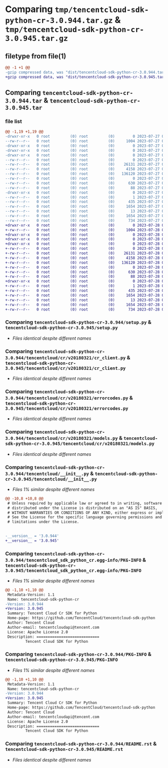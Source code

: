 # Comparing `tmp/tencentcloud-sdk-python-cr-3.0.944.tar.gz` & `tmp/tencentcloud-sdk-python-cr-3.0.945.tar.gz`

## filetype from file(1)

```diff
@@ -1 +1 @@
-gzip compressed data, was "dist/tencentcloud-sdk-python-cr-3.0.944.tar", last modified: Thu Jul 27 02:12:56 2023, max compression
+gzip compressed data, was "dist/tencentcloud-sdk-python-cr-3.0.945.tar", last modified: Fri Jul 28 00:25:25 2023, max compression
```

## Comparing `tencentcloud-sdk-python-cr-3.0.944.tar` & `tencentcloud-sdk-python-cr-3.0.945.tar`

### file list

```diff
@@ -1,19 +1,19 @@
-drwxr-xr-x   0 root         (0) root         (0)        0 2023-07-27 02:12:56.000000 tencentcloud-sdk-python-cr-3.0.944/
--rw-r--r--   0 root         (0) root         (0)     1004 2023-07-27 02:12:56.000000 tencentcloud-sdk-python-cr-3.0.944/setup.py
-drwxr-xr-x   0 root         (0) root         (0)        0 2023-07-27 02:12:56.000000 tencentcloud-sdk-python-cr-3.0.944/tencentcloud/
-drwxr-xr-x   0 root         (0) root         (0)        0 2023-07-27 02:12:56.000000 tencentcloud-sdk-python-cr-3.0.944/tencentcloud/cr/
-drwxr-xr-x   0 root         (0) root         (0)        0 2023-07-27 02:12:56.000000 tencentcloud-sdk-python-cr-3.0.944/tencentcloud/cr/v20180321/
--rw-r--r--   0 root         (0) root         (0)        0 2023-07-27 02:12:56.000000 tencentcloud-sdk-python-cr-3.0.944/tencentcloud/cr/v20180321/__init__.py
--rw-r--r--   0 root         (0) root         (0)    26131 2023-07-27 02:12:56.000000 tencentcloud-sdk-python-cr-3.0.944/tencentcloud/cr/v20180321/cr_client.py
--rw-r--r--   0 root         (0) root         (0)     4158 2023-07-27 02:12:56.000000 tencentcloud-sdk-python-cr-3.0.944/tencentcloud/cr/v20180321/errorcodes.py
--rw-r--r--   0 root         (0) root         (0)   136120 2023-07-27 02:12:56.000000 tencentcloud-sdk-python-cr-3.0.944/tencentcloud/cr/v20180321/models.py
--rw-r--r--   0 root         (0) root         (0)        0 2023-07-27 02:12:56.000000 tencentcloud-sdk-python-cr-3.0.944/tencentcloud/cr/__init__.py
--rw-r--r--   0 root         (0) root         (0)      630 2023-07-27 02:12:56.000000 tencentcloud-sdk-python-cr-3.0.944/tencentcloud/__init__.py
--rw-r--r--   0 root         (0) root         (0)       88 2023-07-27 02:12:56.000000 tencentcloud-sdk-python-cr-3.0.944/setup.cfg
-drwxr-xr-x   0 root         (0) root         (0)        0 2023-07-27 02:12:56.000000 tencentcloud-sdk-python-cr-3.0.944/tencentcloud_sdk_python_cr.egg-info/
--rw-r--r--   0 root         (0) root         (0)        1 2023-07-27 02:12:56.000000 tencentcloud-sdk-python-cr-3.0.944/tencentcloud_sdk_python_cr.egg-info/dependency_links.txt
--rw-r--r--   0 root         (0) root         (0)      435 2023-07-27 02:12:56.000000 tencentcloud-sdk-python-cr-3.0.944/tencentcloud_sdk_python_cr.egg-info/SOURCES.txt
--rw-r--r--   0 root         (0) root         (0)     1654 2023-07-27 02:12:56.000000 tencentcloud-sdk-python-cr-3.0.944/tencentcloud_sdk_python_cr.egg-info/PKG-INFO
--rw-r--r--   0 root         (0) root         (0)       13 2023-07-27 02:12:56.000000 tencentcloud-sdk-python-cr-3.0.944/tencentcloud_sdk_python_cr.egg-info/top_level.txt
--rw-r--r--   0 root         (0) root         (0)     1654 2023-07-27 02:12:56.000000 tencentcloud-sdk-python-cr-3.0.944/PKG-INFO
--rw-r--r--   0 root         (0) root         (0)      734 2023-07-27 02:12:56.000000 tencentcloud-sdk-python-cr-3.0.944/README.rst
+drwxr-xr-x   0 root         (0) root         (0)        0 2023-07-28 00:25:25.000000 tencentcloud-sdk-python-cr-3.0.945/
+-rw-r--r--   0 root         (0) root         (0)     1004 2023-07-28 00:25:25.000000 tencentcloud-sdk-python-cr-3.0.945/setup.py
+drwxr-xr-x   0 root         (0) root         (0)        0 2023-07-28 00:25:25.000000 tencentcloud-sdk-python-cr-3.0.945/tencentcloud/
+drwxr-xr-x   0 root         (0) root         (0)        0 2023-07-28 00:25:25.000000 tencentcloud-sdk-python-cr-3.0.945/tencentcloud/cr/
+drwxr-xr-x   0 root         (0) root         (0)        0 2023-07-28 00:25:25.000000 tencentcloud-sdk-python-cr-3.0.945/tencentcloud/cr/v20180321/
+-rw-r--r--   0 root         (0) root         (0)        0 2023-07-28 00:25:25.000000 tencentcloud-sdk-python-cr-3.0.945/tencentcloud/cr/v20180321/__init__.py
+-rw-r--r--   0 root         (0) root         (0)    26131 2023-07-28 00:25:25.000000 tencentcloud-sdk-python-cr-3.0.945/tencentcloud/cr/v20180321/cr_client.py
+-rw-r--r--   0 root         (0) root         (0)     4158 2023-07-28 00:25:25.000000 tencentcloud-sdk-python-cr-3.0.945/tencentcloud/cr/v20180321/errorcodes.py
+-rw-r--r--   0 root         (0) root         (0)   136120 2023-07-28 00:25:25.000000 tencentcloud-sdk-python-cr-3.0.945/tencentcloud/cr/v20180321/models.py
+-rw-r--r--   0 root         (0) root         (0)        0 2023-07-28 00:25:25.000000 tencentcloud-sdk-python-cr-3.0.945/tencentcloud/cr/__init__.py
+-rw-r--r--   0 root         (0) root         (0)      630 2023-07-28 00:25:25.000000 tencentcloud-sdk-python-cr-3.0.945/tencentcloud/__init__.py
+-rw-r--r--   0 root         (0) root         (0)       88 2023-07-28 00:25:25.000000 tencentcloud-sdk-python-cr-3.0.945/setup.cfg
+drwxr-xr-x   0 root         (0) root         (0)        0 2023-07-28 00:25:25.000000 tencentcloud-sdk-python-cr-3.0.945/tencentcloud_sdk_python_cr.egg-info/
+-rw-r--r--   0 root         (0) root         (0)        1 2023-07-28 00:25:25.000000 tencentcloud-sdk-python-cr-3.0.945/tencentcloud_sdk_python_cr.egg-info/dependency_links.txt
+-rw-r--r--   0 root         (0) root         (0)      435 2023-07-28 00:25:25.000000 tencentcloud-sdk-python-cr-3.0.945/tencentcloud_sdk_python_cr.egg-info/SOURCES.txt
+-rw-r--r--   0 root         (0) root         (0)     1654 2023-07-28 00:25:25.000000 tencentcloud-sdk-python-cr-3.0.945/tencentcloud_sdk_python_cr.egg-info/PKG-INFO
+-rw-r--r--   0 root         (0) root         (0)       13 2023-07-28 00:25:25.000000 tencentcloud-sdk-python-cr-3.0.945/tencentcloud_sdk_python_cr.egg-info/top_level.txt
+-rw-r--r--   0 root         (0) root         (0)     1654 2023-07-28 00:25:25.000000 tencentcloud-sdk-python-cr-3.0.945/PKG-INFO
+-rw-r--r--   0 root         (0) root         (0)      734 2023-07-28 00:25:25.000000 tencentcloud-sdk-python-cr-3.0.945/README.rst
```

### Comparing `tencentcloud-sdk-python-cr-3.0.944/setup.py` & `tencentcloud-sdk-python-cr-3.0.945/setup.py`

 * *Files identical despite different names*

### Comparing `tencentcloud-sdk-python-cr-3.0.944/tencentcloud/cr/v20180321/cr_client.py` & `tencentcloud-sdk-python-cr-3.0.945/tencentcloud/cr/v20180321/cr_client.py`

 * *Files identical despite different names*

### Comparing `tencentcloud-sdk-python-cr-3.0.944/tencentcloud/cr/v20180321/errorcodes.py` & `tencentcloud-sdk-python-cr-3.0.945/tencentcloud/cr/v20180321/errorcodes.py`

 * *Files identical despite different names*

### Comparing `tencentcloud-sdk-python-cr-3.0.944/tencentcloud/cr/v20180321/models.py` & `tencentcloud-sdk-python-cr-3.0.945/tencentcloud/cr/v20180321/models.py`

 * *Files identical despite different names*

### Comparing `tencentcloud-sdk-python-cr-3.0.944/tencentcloud/__init__.py` & `tencentcloud-sdk-python-cr-3.0.945/tencentcloud/__init__.py`

 * *Files 1% similar despite different names*

```diff
@@ -10,8 +10,8 @@
 # Unless required by applicable law or agreed to in writing, software
 # distributed under the License is distributed on an "AS IS" BASIS,
 # WITHOUT WARRANTIES OR CONDITIONS OF ANY KIND, either express or implied.
 # See the License for the specific language governing permissions and
 # limitations under the License.
 
 
-__version__ = '3.0.944'
+__version__ = '3.0.945'
```

### Comparing `tencentcloud-sdk-python-cr-3.0.944/tencentcloud_sdk_python_cr.egg-info/PKG-INFO` & `tencentcloud-sdk-python-cr-3.0.945/tencentcloud_sdk_python_cr.egg-info/PKG-INFO`

 * *Files 1% similar despite different names*

```diff
@@ -1,10 +1,10 @@
 Metadata-Version: 1.1
 Name: tencentcloud-sdk-python-cr
-Version: 3.0.944
+Version: 3.0.945
 Summary: Tencent Cloud Cr SDK for Python
 Home-page: https://github.com/TencentCloud/tencentcloud-sdk-python
 Author: Tencent Cloud
 Author-email: tencentcloudapi@tencent.com
 License: Apache License 2.0
 Description: ============================
         Tencent Cloud SDK for Python
```

### Comparing `tencentcloud-sdk-python-cr-3.0.944/PKG-INFO` & `tencentcloud-sdk-python-cr-3.0.945/PKG-INFO`

 * *Files 1% similar despite different names*

```diff
@@ -1,10 +1,10 @@
 Metadata-Version: 1.1
 Name: tencentcloud-sdk-python-cr
-Version: 3.0.944
+Version: 3.0.945
 Summary: Tencent Cloud Cr SDK for Python
 Home-page: https://github.com/TencentCloud/tencentcloud-sdk-python
 Author: Tencent Cloud
 Author-email: tencentcloudapi@tencent.com
 License: Apache License 2.0
 Description: ============================
         Tencent Cloud SDK for Python
```

### Comparing `tencentcloud-sdk-python-cr-3.0.944/README.rst` & `tencentcloud-sdk-python-cr-3.0.945/README.rst`

 * *Files identical despite different names*


